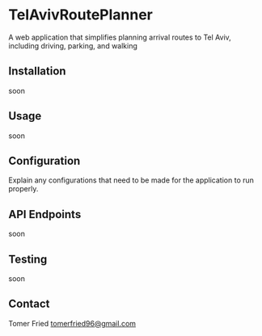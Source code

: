 # TelAvivRoutePlanner

A web application that simplifies planning arrival routes to Tel Aviv, including driving, parking, and walking

## Installation

soon

## Usage

soon

## Configuration

Explain any configurations that need to be made for the application to run properly.

## API Endpoints

soon

## Testing

soon

## Contact

Tomer Fried
tomerfried96@gmail.com
